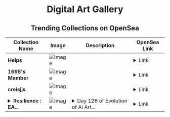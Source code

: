 <div align="center">

# Digital Art Gallery

## Trending Collections on OpenSea

| Collection Name                       | Image                                                                                     | Description                       | OpenSea Link                                                                                          |
|---------------------------------------|-------------------------------------------------------------------------------------------|-----------------------------------|--------------------------------------------------------------------------------------------------------|
| **Helps** | ![Image](https://i.seadn.io/s/raw/files/4c820fedd5a23b25007d09187f1118b0.jpg?w=500&auto=format?w=200&auto=format) |  | <details><summary>Link</summary>[Helps](https://opensea.io/collection/helps-8)</details> |
| **1695's Member** | ![Image](https://i.seadn.io/s/raw/files/34916265a4cbe104c8cbceba492b3f99.png?w=500&auto=format?w=200&auto=format) |  | <details><summary>Link</summary>[1695's Member](https://opensea.io/collection/1695-s-member)</details> |
| **creisjjs** | ![Image](https://i.seadn.io/s/raw/files/39ce12b5ad2ec96be5346728fc5f5c80.jpg?w=500&auto=format?w=200&auto=format) |  | <details><summary>Link</summary>[creisjjs](https://opensea.io/collection/creisjjs)</details> |
| **<details><summary>Resilience : EA...</summary>Resilience : EAi 126 x StarvaLab</details>** | ![Image](https://i.seadn.io/s/raw/files/75b2e31ec8fecf96b4513e4721096696.jpg?w=500&auto=format?w=200&auto=format) | <details><summary>Day 126 of Evolution of Ai Art...</summary>Day 126 of Evolution of Ai Art By StarvaLab</details> | <details><summary>Link</summary>[Resilience : EAi 126 x StarvaLab](https://opensea.io/collection/eai126)</details> |

</div>